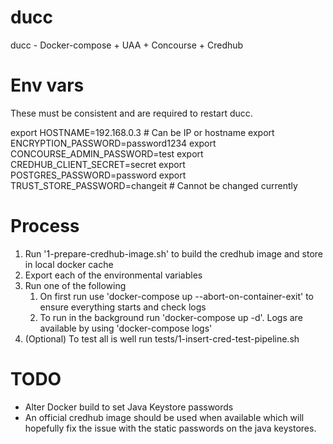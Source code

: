 # ducc
ducc - Docker-compose + UAA + Concourse + Credhub

# Env vars
These must be consistent and are required to restart ducc.

export HOSTNAME=192.168.0.3 # Can be IP or hostname 
export ENCRYPTION_PASSWORD=password1234 
export CONCOURSE_ADMIN_PASSWORD=test 
export CREDHUB_CLIENT_SECRET=secret 
export POSTGRES_PASSWORD=password 
export TRUST_STORE_PASSWORD=changeit # Cannot be changed currently

# Process
1. Run '1-prepare-credhub-image.sh' to build the credhub image and store in local docker cache
2. Export each of the environmental variables
3. Run one of the following
   1. On first run use 'docker-compose up --abort-on-container-exit'  to ensure everything starts and check logs
   2. To run in the background run 'docker-compose up -d'. Logs are available by using 'docker-compose logs'
4. (Optional) To test all is well run tests/1-insert-cred-test-pipeline.sh

# TODO
- Alter Docker build to set Java Keystore passwords 
- An official credhub image should be used when available which will hopefully fix the issue with the static passwords on the java keystores.
